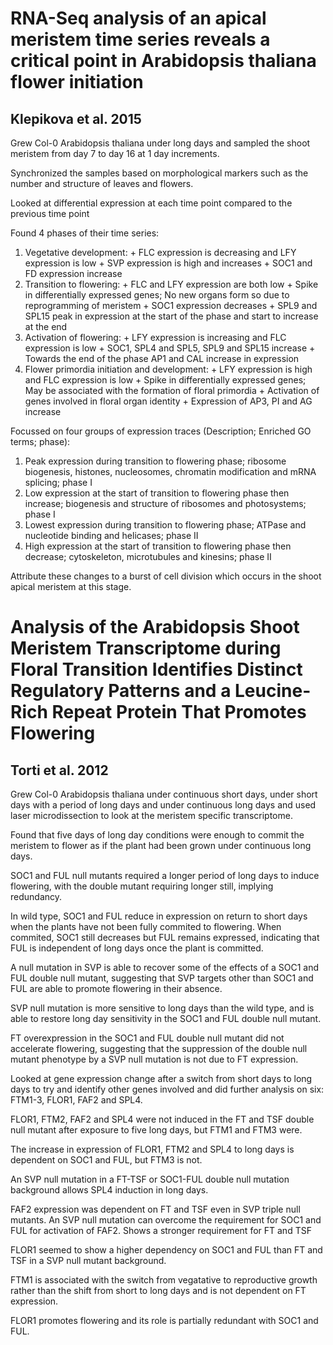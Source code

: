 RNA-Seq analysis of an apical meristem time series reveals a critical point in Arabidopsis thaliana flower initiation
=====================================================================================================================
Klepikova et al. 2015
---------------------
Grew Col-0 Arabidopsis thaliana under long days and sampled the shoot meristem from day 7 to day 16 at 1 day increments.

Synchronized the samples based on morphological markers such as the number and structure of leaves and flowers.

Looked at differential expression at each time point compared to the previous time point

Found 4 phases of their time series:
  1. Vegetative development:
    + FLC expression is decreasing and LFY expression is low
    + SVP expression is high and increases
    + SOC1 and FD expression increase
  2. Transition to flowering:
    + FLC and LFY expression are both low
    + Spike in differentially expressed genes; No new organs form so due to reprogramming of meristem
    + SOC1 expression decreases
    + SPL9 and SPL15 peak in expression at the start of the phase and start to increase at the end
  3. Activation of flowering:
    + LFY expression is increasing and FLC expression is low
    + SOC1, SPL4 and SPL5, SPL9 and SPL15 increase
    + Towards the end of the phase AP1 and CAL increase in expression
  4. Flower primordia initiation and development:
    + LFY expression is high and FLC expression is low
    + Spike in differentially expressed genes;  May be associated with the formation of floral primordia
    + Activation of genes involved in floral organ identity
    + Expression of AP3, PI and AG increase

Focussed on four groups of expression traces (Description; Enriched GO terms; phase):
  1. Peak expression during transition to flowering phase; ribosome biogenesis, histones, nucleosomes, chromatin modification and mRNA splicing; phase I
  2. Low expression at the start of transition to flowering phase then increase; biogenesis and structure of ribosomes and photosystems; phase I
  3. Lowest expression during transition to flowering phase; ATPase and nucleotide binding and helicases; phase II
  4. High expression at the start of transition to flowering phase then decrease; cytoskeleton, microtubules and kinesins; phase II

Attribute these changes to a burst of cell division which occurs in the shoot apical meristem at this stage.


Analysis of the Arabidopsis Shoot Meristem Transcriptome during Floral Transition Identifies Distinct Regulatory Patterns and a Leucine-Rich Repeat Protein That Promotes Flowering
===================================================================================================================================================================================
Torti et al. 2012
-----------------
Grew Col-0 Arabidopsis thaliana under continuous short days, under short days with a period of long days and under continuous long days and used laser microdissection to look at the meristem specific transcriptome.

Found that five days of long day conditions were enough to commit the meristem to flower as if the plant had been grown under continuous long days.

SOC1 and FUL null mutants required a longer period of long days to induce flowering, with the double mutant requiring longer still, implying redundancy.

In wild type, SOC1 and FUL reduce in expression on return to short days when the plants have not been fully commited to flowering. When commited, SOC1 still decreases but FUL remains expressed, indicating that FUL is independent of long days once the plant is committed.

A null mutation in SVP is able to recover some of the effects of a SOC1 and FUL double null mutant, suggesting that SVP targets other than SOC1 and FUL are able to promote flowering in their absence.

SVP null mutation is more sensitive to long days than the wild type, and is able to restore long day sensitivity in the SOC1 and FUL double null mutant.

FT overexpression in the SOC1 and FUL double null mutant did not accelerate flowering, suggesting that the suppression of the double null mutant phenotype by a SVP null mutation is not due to FT expression.

Looked at gene expression change after a switch from short days to long days to try and identify other genes involved and did further analysis on six: FTM1-3, FLOR1, FAF2 and SPL4.

FLOR1, FTM2, FAF2 and SPL4 were not induced in the FT and TSF double null mutant after exposure to five long days, but FTM1 and FTM3 were.

The increase in expression of FLOR1, FTM2 and SPL4 to long days is dependent on SOC1 and FUL, but FTM3 is not.

An SVP null mutation in a FT-TSF or SOC1-FUL double null mutation background allows SPL4 induction in long days.

FAF2 expression was dependent on FT and TSF even in SVP triple null mutants. An SVP null mutation can overcome the requirement for SOC1 and FUL for activation of FAF2. Shows a stronger requirement for FT and TSF

FLOR1 seemed to show a higher dependency on SOC1 and FUL than FT and TSF in a SVP null mutant background.

FTM1 is associated with the switch from vegatative to reproductive growth rather than the shift from short to long days and is not dependent on FT expression.

FLOR1 promotes flowering and its role is partially redundant with SOC1 and FUL.
